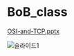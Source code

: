 # BoB_class

[OSI-and-TCP.pptx](https://github.com/user-attachments/files/21450642/OSI-and-TCP.pptx)

![슬라이드1](https://github.com/user-attachments/assets/25126127-f204-411b-a366-b4e6e868145b)
